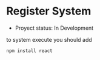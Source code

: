 <h1> Register System</h1>

-	Proyect status: In Development

to system execute you should add

```npm install react```
